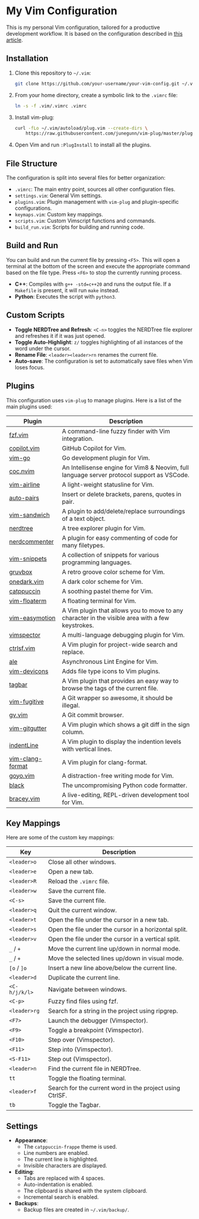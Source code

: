# My Vim Configuration

This is my personal Vim configuration, tailored for a productive development workflow. It is based on the configuration described in [this article](https://leehengtong.com/modern_neovim/).

## Installation

1.  Clone this repository to `~/.vim`:
    ```bash
    git clone https://github.com/your-username/your-vim-config.git ~/.vim
    ```
2.  From your home directory, create a symbolic link to the `.vimrc` file:
    ```bash
    ln -s -f .vim/.vimrc .vimrc
    ```
3.  Install vim-plug:
    ```bash
    curl -fLo ~/.vim/autoload/plug.vim --create-dirs \
        https://raw.githubusercontent.com/junegunn/vim-plug/master/plug.vim
    ```
4.  Open Vim and run `:PlugInstall` to install all the plugins.


## File Structure

The configuration is split into several files for better organization:

-   `.vimrc`: The main entry point, sources all other configuration files.
-   `settings.vim`: General Vim settings.
-   `plugins.vim`: Plugin management with `vim-plug` and plugin-specific configurations.
-   `keymaps.vim`: Custom key mappings.
-   `scripts.vim`: Custom Vimscript functions and commands.
-   `build_run.vim`: Scripts for building and running code.

## Build and Run

You can build and run the current file by pressing `<F5>`. This will open a terminal at the bottom of the screen and execute the appropriate command based on the file type. Press `<F6>` to stop the currently running process.

-   **C++**: Compiles with `g++ -std=c++20` and runs the output file. If a `Makefile` is present, it will run `make` instead.
-   **Python**: Executes the script with `python3`.

## Custom Scripts

-   **Toggle NERDTree and Refresh**: `<C-n>` toggles the NERDTree file explorer and refreshes it if it was just opened.
-   **Toggle Auto-Highlight**: `z/` toggles highlighting of all instances of the word under the cursor.
-   **Rename File**: `<leader><leader>rn` renames the current file.
-   **Auto-save**: The configuration is set to automatically save files when Vim loses focus.

## Plugins

This configuration uses `vim-plug` to manage plugins. Here is a list of the main plugins used:

| Plugin | Description |
|---|---|
| [fzf.vim](https://github.com/junegunn/fzf.vim) | A command-line fuzzy finder with Vim integration. |
| [copilot.vim](https://github.com/github/copilot.vim) | GitHub Copilot for Vim. |
| [vim-go](https://github.com/fatih/vim-go) | Go development plugin for Vim. |
| [coc.nvim](https://github.com/neoclide/coc.nvim) | An Intellisense engine for Vim8 & Neovim, full language server protocol support as VSCode. |
| [vim-airline](https://github.com/vim-airline/vim-airline) | A light-weight statusline for Vim. |
| [auto-pairs](https://github.com/jiangmiao/auto-pairs) | Insert or delete brackets, parens, quotes in pair. |
| [vim-sandwich](https://github.com/machakann/vim-sandwich) | A plugin to add/delete/replace surroundings of a text object. |
| [nerdtree](https://github.com/scrooloose/nerdtree) | A tree explorer plugin for Vim. |
| [nerdcommenter](https://github.com/preservim/nerdcommenter) | A plugin for easy commenting of code for many filetypes. |
| [vim-snippets](https://github.com/honza/vim-snippets) | A collection of snippets for various programming languages. |
| [gruvbox](https://github.com/gruvbox-community/gruvbox) | A retro groove color scheme for Vim. |
| [onedark.vim](https://github.com/joshdick/onedark.vim) | A dark color scheme for Vim. |
| [catppuccin](https://github.com/catppuccin/nvim) | A soothing pastel theme for Vim. |
| [vim-floaterm](https://github.com/voldikss/vim-floaterm) | A floating terminal for Vim. |
| [vim-easymotion](https://github.com/easymotion/vim-easymotion) | A Vim plugin that allows you to move to any character in the visible area with a few keystrokes. |
| [vimspector](https://github.com/puremourning/vimspector) | A multi-language debugging plugin for Vim. |
| [ctrlsf.vim](https://github.com/dyng/ctrlsf.vim) | A Vim plugin for project-wide search and replace. |
| [ale](https://github.com/dense-analysis/ale) | Asynchronous Lint Engine for Vim. |
| [vim-devicons](https://github.com/ryanoasis/vim-devicons) | Adds file type icons to Vim plugins. |
| [tagbar](https://github.com/preservim/tagbar) | A Vim plugin that provides an easy way to browse the tags of the current file. |
| [vim-fugitive](https://github.com/tpope/vim-fugitive) | A Git wrapper so awesome, it should be illegal. |
| [gv.vim](https://github.com/junegunn/gv.vim) | A Git commit browser. |
| [vim-gitgutter](https://github.com/airblade/vim-gitgutter) | A Vim plugin which shows a git diff in the sign column. |
| [indentLine](https://github.com/Yggdroot/indentLine) | A Vim plugin to display the indention levels with vertical lines. |
| [vim-clang-format](https://github.com/rhysd/vim-clang-format) | A Vim plugin for clang-format. |
| [goyo.vim](https://github.com/junegunn/goyo.vim) | A distraction-free writing mode for Vim. |
| [black](https://github.com/psf/black) | The uncompromising Python code formatter. |
| [bracey.vim](https://github.com/turbio/bracey.vim) | A live-editing, REPL-driven development tool for Vim. |

## Key Mappings

Here are some of the custom key mappings:

| Key | Description |
|---|---|
| `<leader>o` | Close all other windows. |
| `<leader>e` | Open a new tab. |
| `<leader>R` | Reload the `.vimrc` file. |
| `<leader>w` | Save the current file. |
| `<C-s>` | Save the current file. |
| `<leader>q` | Quit the current window. |
| `<leader>t` | Open the file under the cursor in a new tab. |
| `<leader>s` | Open the file under the cursor in a horizontal split. |
| `<leader>v` | Open the file under the cursor in a vertical split. |
| `_` / `+` | Move the current line up/down in normal mode. |
| `_` / `+` | Move the selected lines up/down in visual mode. |
| `[o` / `]o` | Insert a new line above/below the current line. |
| `<leader>d` | Duplicate the current line. |
| `<C-h/j/k/l>` | Navigate between windows. |
| `<C-p>` | Fuzzy find files using fzf. |
| `<leader>rg` | Search for a string in the project using ripgrep. |
| `<F7>` | Launch the debugger (Vimspector). |
| `<F9>` | Toggle a breakpoint (Vimspector). |
| `<F10>` | Step over (Vimspector). |
| `<F11>` | Step into (Vimspector). |
| `<S-F11>` | Step out (Vimspector). |
| `<leader>n` | Find the current file in NERDTree. |
| `tt` | Toggle the floating terminal. |
| `<leader>f` | Search for the current word in the project using CtrlSF. |
| `tb` | Toggle the Tagbar. |

## Settings

- **Appearance**:
    - The `catppuccin-frappe` theme is used.
    - Line numbers are enabled.
    - The current line is highlighted.
    - Invisible characters are displayed.
- **Editing**:
    - Tabs are replaced with 4 spaces.
    - Auto-indentation is enabled.
    - The clipboard is shared with the system clipboard.
    - Incremental search is enabled.
- **Backups**:
    - Backup files are created in `~/.vim/backup/`.